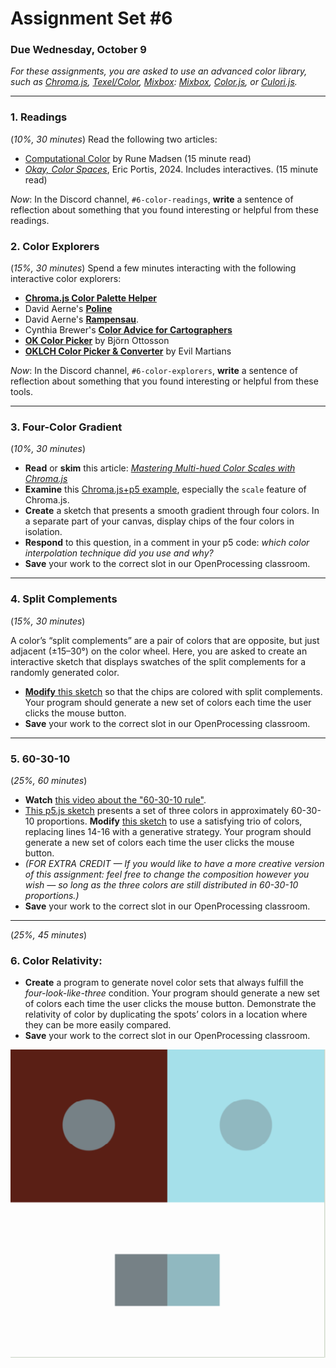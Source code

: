 # Assignment Set #6

### Due Wednesday, October 9


*For these assignments, you are asked to use an advanced color library, such as [Chroma.js](https://editor.p5js.org/golan/sketches/2pkxnwYxF), [Texel/Color](https://editor.p5js.org/golan/sketches/Ya1xm67i6), [Mixbox](https://editor.p5js.org/golan/sketches/FPtOVXlpV): [Mixbox](https://github.com/scrtwpns/mixbox), [Color.js](https://colorjs.io/), or [Culori.js](https://culorijs.org/).*

---

### 1. Readings

(*10%, 30 minutes*) Read the following two articles: 

* [Computational Color](http://printingcode.runemadsen.com/lecture-color/) by Rune Madsen (15 minute read)
* [*Okay, Color Spaces*](https://ericportis.com/posts/2024/okay-color-spaces/), Eric Portis, 2024. Includes interactives. (15 minute read)

*Now*: In the Discord channel, `#6-color-readings`, **write** a sentence of reflection about something that you found interesting or helpful from these readings. 

### 2. Color Explorers

(*15%, 30 minutes*) Spend a few minutes interacting with the following interactive color explorers: 

* [**Chroma.js Color Palette Helper**](https://gka.github.io/palettes/#/9|s|00429d,96ffea,ffffe0|ffffe0,ff005e,93003a|1|1)
* David Aerne's [**Poline**](https://meodai.github.io/poline/)
* David Aerne's [**Rampensau**](https://meodai.github.io/rampensau/).
* Cynthia Brewer's [**Color Advice for Cartographers**](https://colorbrewer2.org/#type=sequential&scheme=BuPu&n=3)
* [**OK Color Picker**](https://bottosson.github.io/misc/colorpicker/) by Björn Ottosson
* [**OKLCH Color Picker & Converter**](https://oklch.com/#77.33,0.141,123.88,100) by Evil Martians

*Now*: In the Discord channel, `#6-color-explorers`, **write** a sentence of reflection about something that you found interesting or helpful from these tools. 

---

### 3. Four-Color Gradient

(*10%, 30 minutes*)

* **Read** or **skim** this article: [*Mastering Multi-hued Color Scales with Chroma.js*](https://www.vis4.net/blog/mastering-multi-hued-color-scales/)
* **Examine** this [Chroma.js+p5 example](https://editor.p5js.org/golan/sketches/2pkxnwYxF), especially the `scale` feature of Chroma.js. 
* **Create** a sketch that presents a smooth gradient through four colors. In a separate part of your canvas, display chips of the four colors in isolation. 
* **Respond** to this question, in a comment in your p5 code: *which color interpolation technique did you use and why?*
* **Save** your work to the correct slot in our OpenProcessing classroom.

---

### 4. Split Complements

(*15%, 30 minutes*)

A color’s “split complements” are a pair of colors that are opposite, but just adjacent (±15–30°) on the color wheel. Here, you are asked to create an interactive sketch that displays swatches of the split complements for a randomly generated color.

* [**Modify** this sketch](https://editor.p5js.org/golan/sketches/VtdpsUYLU) so that the chips are colored with split complements. Your program should generate a new set of colors each time the user clicks the mouse button. 
* **Save** your work to the correct slot in our OpenProcessing classroom.

---

### 5. 60-30-10 

(*25%, 60 minutes*)

* **Watch** [this video about the "60-30-10 rule"](https://www.youtube.com/watch?v=rAfjUOkbyr0).
* [This p5.js sketch](https://editor.p5js.org/golan/sketches/U5EgeSwwR) presents a set of three colors in approximately 60-30-10 proportions. **Modify** [this sketch](https://editor.p5js.org/golan/sketches/U5EgeSwwR) to use a satisfying trio of colors, replacing lines 14-16 with a generative strategy. Your program should generate a new set of colors each time the user clicks the mouse button. 
* *(FOR EXTRA CREDIT — If you would like to have a more creative version of this assignment: feel free to change the composition however you wish — so long as the three colors are still distributed in 60-30-10 proportions.)*
* **Save** your work to the correct slot in our OpenProcessing classroom.

---

(*25%, 45 minutes*)

### 6. **Color Relativity:** 

* **Create** a program to generate novel color sets that always fulfill the *four-look-like-three* condition. Your program should generate a new set of colors each time the user clicks the mouse button. Demonstrate the relativity of color by duplicating the spots’ colors in a location where they can be more easily compared. 
* **Save** your work to the correct slot in our OpenProcessing classroom.

![albers-4-looks-like-3.png](images/albers-4-looks-like-3.png)